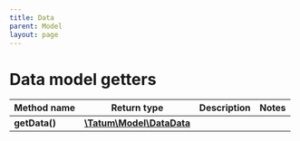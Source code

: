```yaml
---
title: Data
parent: Model
layout: page
---
```


# Data model getters

Method name | Return type | Description | Notes
------------ | ------------- | ------------- | -------------
**getData()** | [**\Tatum\Model\DataData**](../DataData) |  |


